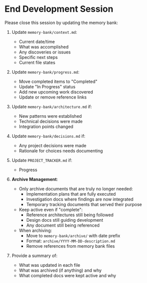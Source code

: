 # End Development Session

Please close this session by updating the memory bank:

1. Update `memory-bank/context.md`:
   - Current date/time
   - What was accomplished
   - Any discoveries or issues
   - Specific next steps
   - Current file states

2. Update `memory-bank/progress.md`:
   - Move completed items to "Completed"
   - Update "In Progress" status
   - Add new upcoming work discovered
   - Update or remove reference links

3. Update `memory-bank/architecture.md` if:
   - New patterns were established
   - Technical decisions were made
   - Integration points changed

4. Update `memory-bank/decisions.md` if:
   - Any project decisions were made
   - Rationale for choices needs documenting

5. Update `PROJECT_TRACKER.md` if:
   - Progress

6. **Archive Management**:
   - Only archive documents that are truly no longer needed:
     - Implementation plans that are fully executed
     - Investigation docs where findings are now integrated
     - Temporary tracking documents that served their purpose
   - Keep active even if "complete":
     - Reference architectures still being followed
     - Design docs still guiding development
     - Any document still being referenced
   - When archiving:
     - Move to `memory-bank/archive/` with date prefix
     - Format: `archive/YYYY-MM-DD-description.md`
     - Remove references from memory bank files

7. Provide a summary of:
   - What was updated in each file
   - What was archived (if anything) and why
   - What completed docs were kept active and why